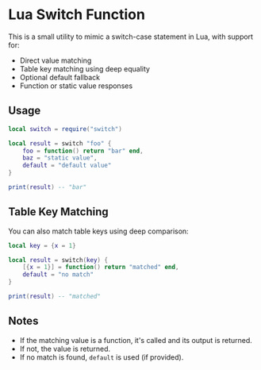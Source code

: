 # Lua Switch Function

This is a small utility to mimic a switch-case statement in Lua, with support for:

- Direct value matching
- Table key matching using deep equality
- Optional default fallback
- Function or static value responses

## Usage

```lua
local switch = require("switch")

local result = switch "foo" {
    foo = function() return "bar" end,
    baz = "static value",
    default = "default value"
}

print(result) -- "bar"
```

## Table Key Matching

You can also match table keys using deep comparison:

```lua
local key = {x = 1}

local result = switch(key) {
    [{x = 1}] = function() return "matched" end,
    default = "no match"
}

print(result) -- "matched"
```

## Notes

- If the matching value is a function, it's called and its output is returned.
- If not, the value is returned.
- If no match is found, `default` is used (if provided).
